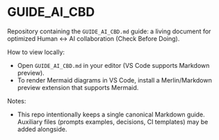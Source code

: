 # GUIDE_AI_CBD

Repository containing the `GUIDE_AI_CBD.md` guide: a living document for optimized Human ↔ AI collaboration (Check Before Doing).

How to view locally:

- Open `GUIDE_AI_CBD.md` in your editor (VS Code supports Markdown preview).
- To render Mermaid diagrams in VS Code, install a Merlin/Markdown preview extension that supports Mermaid.

Notes:
- This repo intentionally keeps a single canonical Markdown guide. Auxiliary files (prompts examples, decisions, CI templates) may be added alongside.
